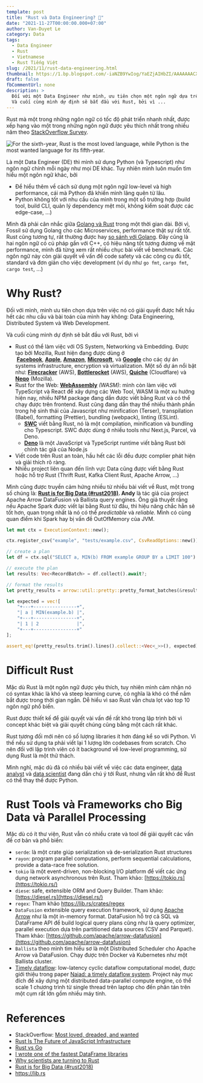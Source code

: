 ```yaml
---
template: post
title: "Rust và Data Engineering? 🤔" 
date: "2021-11-27T00:00:00.000+07:00"
author: Van-Duyet Le
category: Data
tags:
  - Data Engineer
  - Rust
  - Vietnamese
  - Rust Tiếng Việt
slug: /2021/11/rust-data-engineering.html
thumbnail: https://1.bp.blogspot.com/-iaNZB9YwIog/YaEZjAIHbZI/AAAAAAACXg4/OM-ltRpUCPI6mnl37l3nmtWVFk_gWG1TgCLcBGAsYHQ/s0/rust.png
draft: false
fbCommentUrl: none
description: >
  Đối với một Data Engineer như mình, ưu tiên chọn một ngôn ngữ dựa trên việc nó có giải quyết được hết hầu hết các nhu cầu và bài toán của mình hay không: Data Engineering, Distributed System và Web Development.
  Và cuối cùng mình dự định sẽ bắt đầu với Rust, bởi vì ...
---
```


Rust mà một trong những ngôn ngữ có tốc độ phát triển nhanh nhất, 
được xếp hạng vào một trong những ngôn ngữ được yêu thích nhất trong 
nhiều năm theo [StackOverflow Survey](https://insights.stackoverflow.com/survey/2021#most-loved-dreaded-and-wanted-language-love-dread). 

![For the sixth-year, Rust is the most loved language, while Python is the most wanted language for its fifth-year.](https://1.bp.blogspot.com/-vMsrOjluhsk/YaEajTOjloI/AAAAAAACXhA/jPU7jYzICwgqE9pju-oDp0uFQLIzOsnqwCLcBGAsYHQ/s0/stackoverflow-surveys.png)

Là một Data Engineer (DE) thì mình sử dụng Python (và Typescript) như ngôn ngữ chính mỗi ngày như mọi DE khác. 
Tuy nhiên mình luôn muốn tìm hiểu một ngôn ngữ khác, bởi

- Để hiểu thêm về cách sử dụng một ngôn ngữ low-level và high performance, cái mà Python đã khiến mình lãng quên từ lâu.
- Python không tốt với nhu cầu của mình trong một số trường hợp (build tool, build CLI, quản lý dependency mệt mỏi, không kiểm soát được các edge-case, ...)

Mình đã phải cân nhắc giữa [Golang và Rust](https://bitfieldconsulting.com/golang/rust-vs-go) trong một thời gian dài. 
Bởi vì, Fossil sử dụng Golang cho các Microservices, performance thật sự rất tốt. 
Rust cũng tương tự, rất thường được hay [so sánh với Golang](https://bitfieldconsulting.com/golang/rust-vs-go). 
Đây cũng là hai ngôn ngữ có cú pháp gần với C++, có hiệu năng tốt tương đương về mặt performance, mình đã từng xem 
rất nhiều chục bài viết về benchmark. 
Các ngôn ngữ này còn giải quyết về vấn đề code safety và các công cụ đủ tốt, 
standard và đơn giản cho việc development (ví dụ như `go fmt`, `cargo fmt`, `cargo test`, ...)

# Why Rust?

Đối với mình, mình ưu tiên chọn dựa trên việc nó có giải quyết được hết hầu hết các nhu cầu và bài toán của mình hay không: 
Data Engineering, Distributed System và Web Development.

Và cuối cùng mình dự định sẽ bắt đầu với Rust, bởi vì

- Rust có thể làm việc với OS System, Networking và Embedding. Được tạo bởi Mozilla, Rust hiện đang được dùng ở  **[Facebook](https://engineering.fb.com/2021/04/29/developer-tools/rust/)**, **[Apple](https://twitter.com/oskargroth/status/1301502690409709568)**, **[Amazon](https://aws.amazon.com/blogs/opensource/why-aws-loves-rust-and-how-wed-like-to-help/)**, **[Microsoft](https://twitter.com/ryan_levick/status/1171830191804551168)**, và **[Google](https://security.googleblog.com/2021/04/rust-in-android-platform.html)** cho các dự án systems infrastructure, encryption và virtualization. Một số dự án nổi bật như: **[Firecracker](https://github.com/firecracker-microvm/firecracker)** (AWS), **[Bottlerocket](https://github.com/bottlerocket-os/bottlerocket)** (AWS), **[Quiche](https://github.com/cloudflare/quiche)** (Cloudflare) và **[Neqo](https://github.com/mozilla/neqo)** (Mozilla).
- Rust for the Web: **[WebAssembly](https://webassembly.org/docs/use-cases/)** *(WASM)*: mình còn làm việc với TypeScript và React để xây dựng các Web Tool, WASM là một xu hướng hiện nay, nhiều NPM package đang dần được viết bằng Rust và có thể chạy được trên frontend. Rust cũng đang dần thay thế nhiều thành phần trong hệ sinh thái của Javascript như minification (Terser), transpilation (Babel), formatting (Prettier), bundling (webpack), linting (ESLint).
    - **[SWC](http://swc.rs/)** viết bằng Rust, nó là một compilation, minification và bundling cho Typescript. SWC được dùng ở nhiều tools như Next.js, Parcel, và Deno.
    - **[Deno](https://deno.land/)** là một JavaScript và TypeScript runtime viết bằng Rust bởi chính tác giả của Node.js
- Viết code trên Rust an toàn, hầu hết các lỗi đều được complier phát hiện và giải thích rõ ràng.
- Nhiều project liên quan đến lĩnh vực Data cũng được viết bằng Rust hoặc hỗ trợ Rust (Thrift Rust, Kafka Client Rust, Apache Arrow, ...)

Mình cũng được truyền cảm hứng nhiều từ nhiều bài viết về Rust, một trong số chúng là: **[Rust is for Big Data (#rust2018)](https://andygrove.io/2018/01/rust-is-for-big-data/). Andy** là tác giả của project Apache Arrow DataFusion và Ballista query engines. Ông giả thuyết rằng nếu Apache Spark được viết lại bằng Rust từ đầu, thì hiệu năng chắc hẳn sẽ tốt hơn, quan trọng nhất là nó có thể *predictable* và *reliable.* Mình có cùng quan điểm khi Spark hay bị vấn đề OutOfMemory của JVM.

```rust
let mut ctx = ExecutionContext::new();

ctx.register_csv("example", "tests/example.csv", CsvReadOptions::new()).await?;

// create a plan
let df = ctx.sql("SELECT a, MIN(b) FROM example GROUP BY a LIMIT 100").await?;

// execute the plan
let results: Vec<RecordBatch> = df.collect().await?;

// format the results
let pretty_results = arrow::util::pretty::pretty_format_batches(&results)?;

let expected = vec![
    "+---+----------------+",
    "| a | MIN(example.b) |",
    "+---+----------------+",
    "| 1 | 2              |",
    "+---+----------------+"
];

assert_eq!(pretty_results.trim().lines().collect::<Vec<_>>(), expected);
```

# Difficult Rust

Mặc dù Rust là một ngôn ngữ được yêu thích, tuy nhiên mình cảm nhận nó có syntax khác là 
khó và steep learning curve, có nghĩa là khó có thể nắm bắt được trong thời gian ngắn. 
Dễ hiểu vì sao Rust vẫn chưa lọt vào top 10 ngôn ngữ phổ biến. 

Rust được thiết kế để giải quyết vài vấn đề rất khó trong lập trình bởi vì 
concept khác biệt và giải quyết chúng cũng bằng một cách rất khác.

Rust tương đối mới nên có số lượng libraries ít hơn đáng kể so với Python. 
Vì thế nếu sử dụng ta phải viết lại 1 lượng lớn codebases from scratch. 
Cho nên đối với lập trình viên có ít background về low-level programming, sử dụng Rust là một thử thách.

Mình nghĩ, mặc dù đã có nhiều bài viết về việc các data engineer, 
[data analyst](https://datacrayon.com/shop/product/data-analysis-with-rust-notebooks/) và 
[data scientist](https://www.nature.com/articles/d41586-020-03382-2) đang dần 
chú ý tới Rust, nhưng vẫn rất khó để Rust có thể thay thế được Python.

# Rust Tools và Frameworks cho Big Data và Parallel Processing

Mặc dù có ít thư viện, Rust vẫn có nhiều crate và tool để giải quyết các vấn đề cơ bản và phổ biến: 

- `serde`: là một crate giúp serialization và de-serialization Rust structures
- `rayon`: program parallel computations, perform sequential calculations, provide a data-race free solution.
- `tokio` là một event-driven, non-blocking I/O platform để viết các ứng dụng network asynchronous trên Rust. Tham khảo: [https://tokio.rs](https://tokio.rs/)
- `diese`: safe, extensible ORM and Query Builder. Tham khảo: [https://diesel.rs](https://diesel.rs/)
- `regex`: Tham khảo https://lib.rs/crates/regex
- `DataFusion` extensible query execution framework, sử dụng [Apache Arrow](https://arrow.apache.org/) như là một in-memory format. DataFusion hỗ trợ cả SQL và DataFrame API để build logical query plans cũng như là query optimizer, parallel execution dựa trên partitioned data sources (CSV and Parquet). Tham khảo: [https://github.com/apache/arrow-datafusion](https://github.com/apache/arrow-datafusion)
- `Ballista` theo mình tìm hiểu sơ là một Distributed Scheduler cho Apache Arrow và DataFusion. Chạy được trên Docker và Kubernetes như một Ballista cluster.
- [Timely dataflow](https://github.com/TimelyDataflow/timely-dataflow): low-latency cyclic dataflow computational model, được giới thiệu trong paper [Naiad: a timely dataflow system](http://dl.acm.org/citation.cfm?id=2522738). Project này mục đích để xây dựng một distributed data-parallel compute engine, có thể scale 1 chương trình từ single thread trên laptop cho đến phân tán trên một cụm rất lớn gồm nhiều máy tính.

# References

- StackOverflow: [Most loved, dreaded, and wanted](https://insights.stackoverflow.com/survey/2021#technology-most-loved-dreaded-and-wanted)
- [Rust Is The Future of JavaScript Infrastructure](https://leerob.io/blog/rust)
- [Rust vs Go](https://bitfieldconsulting.com/golang/rust-vs-go)
- [I wrote one of the fastest DataFrame libraries](https://www.ritchievink.com/blog/2021/02/28/i-wrote-one-of-the-fastest-dataframe-libraries/)
- [Why scientists are turning to Rust](https://www.nature.com/articles/d41586-020-03382-2)
- [Rust is for Big Data (#rust2018)](https://andygrove.io/2018/01/rust-is-for-big-data/)
- https://lib.rs
